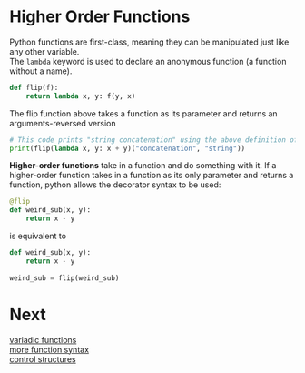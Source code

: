 # Higher Order Functions
Python functions are first-class, meaning they can be manipulated just like any other variable.\
The `lambda` keyword is used to declare an anonymous function (a function without a name).
```py
def flip(f):
    return lambda x, y: f(y, x)
```
The flip function above takes a function as its parameter and returns an arguments-reversed version
```py
# This code prints "string concatenation" using the above definition of `flip`
print(flip(lambda x, y: x + y)("concatenation", "string"))
```
**Higher-order functions** take in a function and do something with it.
If a higher-order function takes in a function as its only parameter and returns a function, python allows the decorator syntax to be used:
```py
@flip
def weird_sub(x, y):
    return x - y
```
is equivalent to
```py
def weird_sub(x, y):
    return x - y
    
weird_sub = flip(weird_sub)
```
# Next
[variadic functions](4b_variadics.md)\
[more function syntax](4c_extrafunctionsyntax.md)\
[control structures](5_controlstructures.md)
